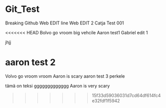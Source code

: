 # Git_Test
Breaking Github
Web EDIT
line
Web EDIT 2
Catja Test 001

<<<<<<< HEAD
Bolvo go  vroom big vehcile
Aaron test1
Gabriel edit 1





jhjj






































aaron test 2
=======
Volvo go vroom vroom
Aaron is scary
aaron test 3 
perkele

tämä on teksi 
ggggggggggggg
Aaron is very scary
>>>>>>> 15f33d59036031d7cd64df614fc4e32fdf1f5942
